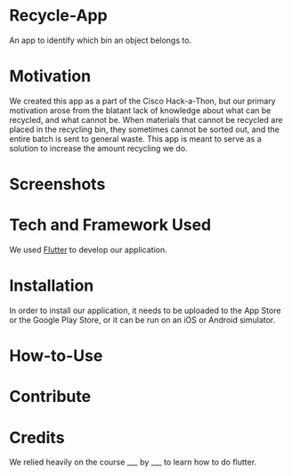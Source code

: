 # Recycle-App
An app to identify which bin an object belongs to.
# Motivation
We created this app as a part of the Cisco Hack-a-Thon, but our primary motivation arose from the blatant lack of knowledge about what can be recycled, and what cannot be. When materials that cannot be recycled are placed in the recycling bin, they sometimes cannot be sorted out, and the entire batch is sent to general waste. This app is meant to serve as a solution to increase the amount recycling we do.
# Screenshots 
# Tech and Framework Used
We used [Flutter](https://flutter.dev/) to develop our application.
# Installation
In order to install our application, it needs to be uploaded to the App Store or the Google Play Store, or it can be run on an iOS or Android simulator.
# How-to-Use

# Contribute
# Credits
We relied heavily on the course ___ by ___ to learn how to do flutter.